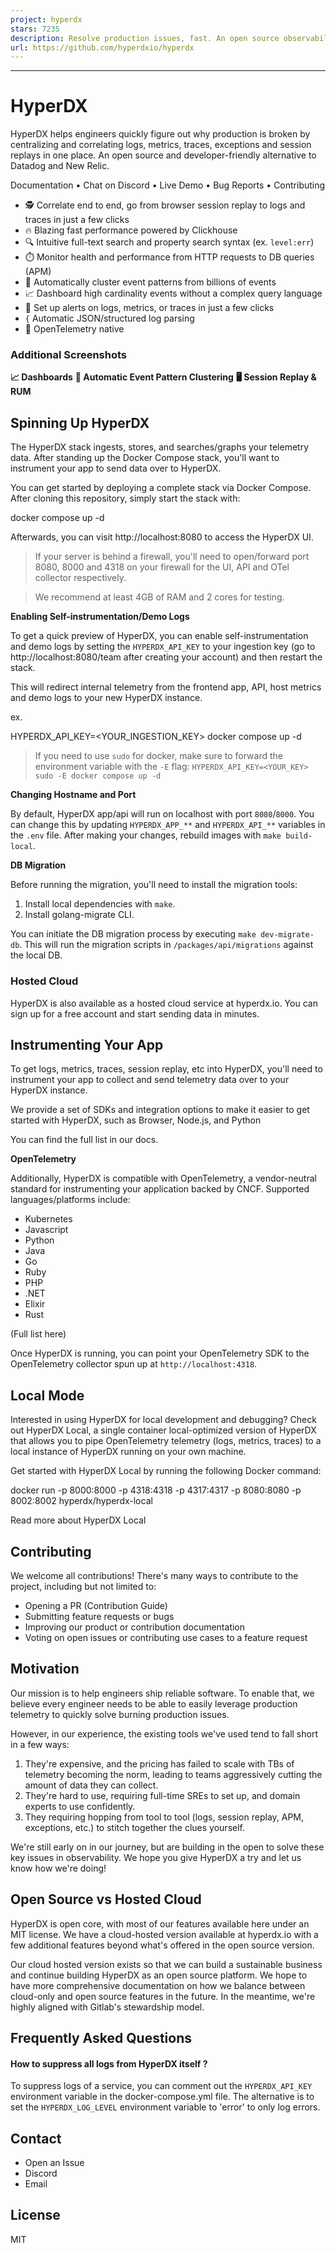 ```yaml
---
project: hyperdx
stars: 7235
description: Resolve production issues, fast. An open source observability platform unifying session replays, logs, metrics, traces and errors powered by Clickhouse and OpenTelemetry.
url: https://github.com/hyperdxio/hyperdx
---
```


* * *

HyperDX
=======

HyperDX helps engineers quickly figure out why production is broken by centralizing and correlating logs, metrics, traces, exceptions and session replays in one place. An open source and developer-friendly alternative to Datadog and New Relic.

Documentation • Chat on Discord • Live Demo • Bug Reports • Contributing

-   🕵️ Correlate end to end, go from browser session replay to logs and traces in just a few clicks
-   🔥 Blazing fast performance powered by Clickhouse
-   🔍 Intuitive full-text search and property search syntax (ex. `level:err`)
-   ⏱️ Monitor health and performance from HTTP requests to DB queries (APM)
-   🤖 Automatically cluster event patterns from billions of events
-   📈 Dashboard high cardinality events without a complex query language
-   🔔 Set up alerts on logs, metrics, or traces in just a few clicks
-   `{` Automatic JSON/structured log parsing
-   🔭 OpenTelemetry native

  

### Additional Screenshots

**📈 Dashboards** **🤖 Automatic Event Pattern Clustering** **🖥️ Session Replay & RUM**

Spinning Up HyperDX
-------------------

The HyperDX stack ingests, stores, and searches/graphs your telemetry data. After standing up the Docker Compose stack, you'll want to instrument your app to send data over to HyperDX.

You can get started by deploying a complete stack via Docker Compose. After cloning this repository, simply start the stack with:

docker compose up -d

Afterwards, you can visit http://localhost:8080 to access the HyperDX UI.

> If your server is behind a firewall, you'll need to open/forward port 8080, 8000 and 4318 on your firewall for the UI, API and OTel collector respectively.

> We recommend at least 4GB of RAM and 2 cores for testing.

**Enabling Self-instrumentation/Demo Logs**

To get a quick preview of HyperDX, you can enable self-instrumentation and demo logs by setting the `HYPERDX_API_KEY` to your ingestion key (go to http://localhost:8080/team after creating your account) and then restart the stack.

This will redirect internal telemetry from the frontend app, API, host metrics and demo logs to your new HyperDX instance.

ex.

HYPERDX\_API\_KEY=<YOUR\_INGESTION\_KEY\> docker compose up -d

> If you need to use `sudo` for docker, make sure to forward the environment variable with the `-E` flag: `HYPERDX_API_KEY=<YOUR_KEY> sudo -E docker compose up -d`

**Changing Hostname and Port**

By default, HyperDX app/api will run on localhost with port `8080`/`8000`. You can change this by updating `HYPERDX_APP_**` and `HYPERDX_API_**` variables in the `.env` file. After making your changes, rebuild images with `make build-local`.

**DB Migration**

Before running the migration, you'll need to install the migration tools:

1.  Install local dependencies with `make`.
2.  Install golang-migrate CLI.

You can initiate the DB migration process by executing `make dev-migrate-db`. This will run the migration scripts in `/packages/api/migrations` against the local DB.

### Hosted Cloud

HyperDX is also available as a hosted cloud service at hyperdx.io. You can sign up for a free account and start sending data in minutes.

Instrumenting Your App
----------------------

To get logs, metrics, traces, session replay, etc into HyperDX, you'll need to instrument your app to collect and send telemetry data over to your HyperDX instance.

We provide a set of SDKs and integration options to make it easier to get started with HyperDX, such as Browser, Node.js, and Python

You can find the full list in our docs.

**OpenTelemetry**

Additionally, HyperDX is compatible with OpenTelemetry, a vendor-neutral standard for instrumenting your application backed by CNCF. Supported languages/platforms include:

-   Kubernetes
-   Javascript
-   Python
-   Java
-   Go
-   Ruby
-   PHP
-   .NET
-   Elixir
-   Rust

(Full list here)

Once HyperDX is running, you can point your OpenTelemetry SDK to the OpenTelemetry collector spun up at `http://localhost:4318`.

Local Mode
----------

Interested in using HyperDX for local development and debugging? Check out HyperDX Local, a single container local-optimized version of HyperDX that allows you to pipe OpenTelemetry telemetry (logs, metrics, traces) to a local instance of HyperDX running on your own machine.

Get started with HyperDX Local by running the following Docker command:

docker run -p 8000:8000 -p 4318:4318 -p 4317:4317 -p 8080:8080 -p 8002:8002 hyperdx/hyperdx-local

Read more about HyperDX Local

Contributing
------------

We welcome all contributions! There's many ways to contribute to the project, including but not limited to:

-   Opening a PR (Contribution Guide)
-   Submitting feature requests or bugs
-   Improving our product or contribution documentation
-   Voting on open issues or contributing use cases to a feature request

Motivation
----------

Our mission is to help engineers ship reliable software. To enable that, we believe every engineer needs to be able to easily leverage production telemetry to quickly solve burning production issues.

However, in our experience, the existing tools we've used tend to fall short in a few ways:

1.  They're expensive, and the pricing has failed to scale with TBs of telemetry becoming the norm, leading to teams aggressively cutting the amount of data they can collect.
2.  They're hard to use, requiring full-time SREs to set up, and domain experts to use confidently.
3.  They requiring hopping from tool to tool (logs, session replay, APM, exceptions, etc.) to stitch together the clues yourself.

We're still early on in our journey, but are building in the open to solve these key issues in observability. We hope you give HyperDX a try and let us know how we're doing!

Open Source vs Hosted Cloud
---------------------------

HyperDX is open core, with most of our features available here under an MIT license. We have a cloud-hosted version available at hyperdx.io with a few additional features beyond what's offered in the open source version.

Our cloud hosted version exists so that we can build a sustainable business and continue building HyperDX as an open source platform. We hope to have more comprehensive documentation on how we balance between cloud-only and open source features in the future. In the meantime, we're highly aligned with Gitlab's stewardship model.

Frequently Asked Questions
--------------------------

#### How to suppress all logs from HyperDX itself ?

To suppress logs of a service, you can comment out the `HYPERDX_API_KEY` environment variable in the docker-compose.yml file. The alternative is to set the `HYPERDX_LOG_LEVEL` environment variable to 'error' to only log errors.

Contact
-------

-   Open an Issue
-   Discord
-   Email

License
-------

MIT
